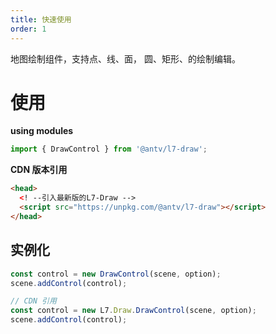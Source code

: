 ```yaml
---
title: 快速使用
order: 1
---
```


地图绘制组件，支持点、线、面， 圆、矩形、的绘制编辑。

# 使用

**using modules**

```javascript
import { DrawControl } from '@antv/l7-draw';
```

**CDN 版本引用**

```html
<head>
  <! --引入最新版的L7-Draw -->
  <script src="https://unpkg.com/@antv/l7-draw"></script>
</head>
```

## 实例化

```javascript
const control = new DrawControl(scene, option);
scene.addControl(control);
```

```javascript
// CDN 引用
const control = new L7.Draw.DrawControl(scene, option);
scene.addControl(control);
```
